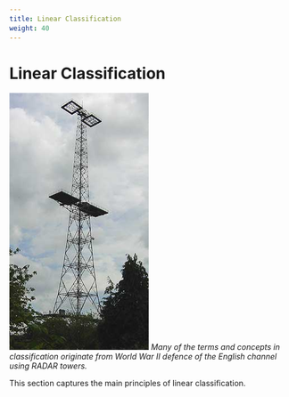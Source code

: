 ```yaml
---
title: Linear Classification
weight: 40
---
```


# Linear Classification

![radar-tower](images/radar-tower.png#center)
*Many of the terms and concepts in classification originate from World War II defence of the English channel using RADAR towers.*

This section captures the main principles of linear classification. 


